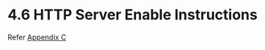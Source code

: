 # 4.6	HTTP Server Enable Instructions

Refer [Appendix C](../9-appendices/appendix-c-configuration-of-http-server.md)
